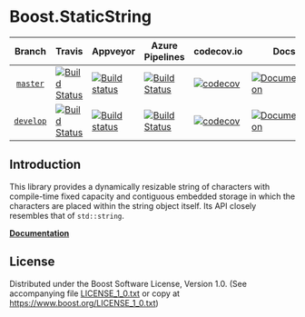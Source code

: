 # Boost.StaticString

Branch          | Travis | Appveyor | Azure Pipelines | codecov.io | Docs | Matrix |
:-------------: | ------ | -------- | --------------- | ---------- | ---- | ------ |
[`master`](https://github.com/sdkrystian/static_string/tree/master) | [![Build Status](https://travis-ci.org/sdkrystian/static_string.svg?branch=master)](https://travis-ci.org/sdkrystian/static_string) | [![Build status](https://ci.appveyor.com/api/projects/status/64es4wg4w7mc5wn2/branch/master?svg=true)](https://ci.appveyor.com/project/1847325/static-string/branch/master) | [![Build Status](https://dev.azure.com/vinniefalco/fixed-string/_apis/build/status/pipeline?branchName=master)](https://dev.azure.com/vinniefalco/fixed-string/_build/latest?definitionId=6&branchName=master) | [![codecov](https://codecov.io/gh/sdkrystian/static_string/branch/master/graph/badge.svg)](https://codecov.io/gh/sdkrystian/static_string/branch/master) | [![Documentation](https://img.shields.io/badge/docs-master-brightgreen.svg)](https://sdkrystian.github.io/doc/static_string) | [![Matrix](https://img.shields.io/badge/matrix-master-brightgreen.svg)](http://www.boost.org/development/tests/master/developer/static_string.html)
[`develop`](https://github.com/sdkrystian/static_string/tree/develop) | [![Build Status](https://travis-ci.org/sdkrystian/static_string.svg?branch=develop)](https://travis-ci.org/sdkrystian/static_string) | [![Build status](https://ci.appveyor.com/api/projects/status/64es4wg4w7mc5wn2/branch/develop?svg=true)](https://ci.appveyor.com/project/1847325/static-string/branch/develop) | [![Build Status](https://dev.azure.com/vinniefalco/fixed-string/_apis/build/status/pipeline?branchName=develop)](https://dev.azure.com/vinniefalco/fixed-string/_build/latest?definitionId=6&branchName=master) | [![codecov](https://codecov.io/gh/sdkrystian/static_string/branch/develop/graph/badge.svg)](https://codecov.io/gh/sdkrystian/static_string/branch/develop) | [![Documentation](https://img.shields.io/badge/docs-develop-brightgreen.svg)](http://www.boost.org/doc/libs/develop/doc/html/static_string.html) | [![Matrix](https://img.shields.io/badge/matrix-develop-brightgreen.svg)](http://www.boost.org/development/tests/develop/developer/static_string.html)

## Introduction

This library provides a dynamically resizable string of characters with
compile-time fixed capacity and contiguous embedded storage in which the
characters are placed within the string object itself. Its API closely
resembles that of `std::string`.

**[Documentation](https://sdkrystian.github.io/doc/static_string/)**

## License

Distributed under the Boost Software License, Version 1.0.
(See accompanying file [LICENSE_1_0.txt](LICENSE_1_0.txt) or copy at
https://www.boost.org/LICENSE_1_0.txt)
